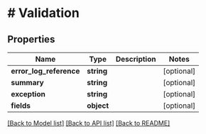 # # Validation

## Properties

Name | Type | Description | Notes
------------ | ------------- | ------------- | -------------
**error_log_reference** | **string** |  | [optional]
**summary** | **string** |  | [optional]
**exception** | **string** |  | [optional]
**fields** | **object** |  | [optional]

[[Back to Model list]](../../README.md#models) [[Back to API list]](../../README.md#endpoints) [[Back to README]](../../README.md)
